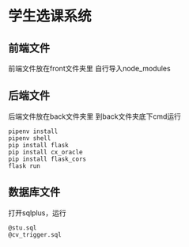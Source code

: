 # 学生选课系统

## 前端文件
前端文件放在front文件夹里
自行导入node_modules

## 后端文件
后端文件放在back文件夹里
到back文件夹底下cmd运行
```
pipenv install
pipenv shell
pip install flask
pip install cx_oracle
pip install flask_cors
flask run
```
## 数据库文件
打开sqlplus，运行
```
@stu.sql
@cv_trigger.sql
```
